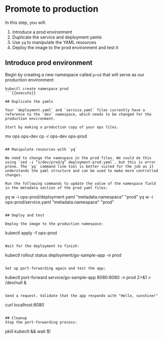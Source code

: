 # Promote to production

In this step, you will:
1. Introduce a prod environment
2. Duplicate the service and deployment yamls
3. Use `yq` to manipulate the YAML resources
4. Deploy the image to the prod environment and test it

## Introduce prod environment

Begin by creating a new namespace called `prod` that will serve as our production environment:

```
kubectl create namespace prod
```{{execute}}

## Duplicate the yamls

Your `deployment.yaml` and `service.yaml` files currently have a reference to the `dev` namespace, which needs to be changed for the production environment.

Start by making a production copy of your ops files.

```
mv ops ops-dev
cp -r ops-dev ops-prod
```{{execute}}

## Manipulate resources with `yq`

We need to change the namespace in the prod files. We could do this using `sed -i “s/dev/prod/g” deployment-prod.yaml`, but this is error prone. The `yq` command line tool is better suited for the job as it understands the yaml structure and can be used to make more controlled changes.

Run the following commands to update the value of the namespace field in the metadata section of the prod yaml files:

```
yq w -i ops-prod/deployment.yaml "metadata.namespace" "prod"
yq w -i ops-prod/service.yaml "metadata.namespace" "prod"
```{{execute}}

## Deploy and test

Deploy the image to the production namespace:

```
kubectl apply -f ops-prod
```{{execute}}

Wait for the deployment to finish:

```
kubectl rollout status deployment/go-sample-app -n prod
```{{execute}}

Set up port-forwarding again and test the app:

```
kubectl port-forward service/go-sample-app 8080:8080 -n prod 2>&1 > /dev/null &
```{{execute}}

Send a request. Validate that the app responds with "Hello, sunshine!"

```
curl localhost:8080
```{{execute}}

## Cleanup
Stop the port-forwarding process:

```
pkill kubectl && wait $!
```{{execute}}
